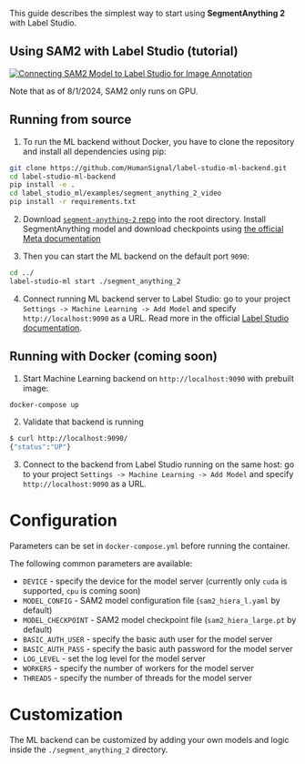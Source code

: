 This guide describes the simplest way to start using **SegmentAnything 2** with Label Studio.

## Using SAM2 with Label Studio (tutorial)
[![Connecting SAM2 Model to Label Studio for Image Annotation ](https://img.youtube.com/vi/FTg8P8z4RgY/0.jpg)](https://www.youtube.com/watch?v=FTg8P8z4RgY)

Note that as of 8/1/2024, SAM2 only runs on GPU.

## Running from source

1. To run the ML backend without Docker, you have to clone the repository and install all dependencies using pip:

```bash
git clone https://github.com/HumanSignal/label-studio-ml-backend.git
cd label-studio-ml-backend
pip install -e .
cd label_studio_ml/examples/segment_anything_2_video
pip install -r requirements.txt
```

2. Download [`segment-anything-2` repo](https://github.com/facebookresearch/segment-anything-2) into the root directory. Install SegmentAnything model and download checkpoints using [the official Meta documentation](https://github.com/facebookresearch/segment-anything-2?tab=readme-ov-file#installation)


3. Then you can start the ML backend on the default port `9090`:

```bash
cd ../
label-studio-ml start ./segment_anything_2
```

4. Connect running ML backend server to Label Studio: go to your project `Settings -> Machine Learning -> Add Model` and specify `http://localhost:9090` as a URL. Read more in the official [Label Studio documentation](https://labelstud.io/guide/ml#Connect-the-model-to-Label-Studio).

## Running with Docker (coming soon)

1. Start Machine Learning backend on `http://localhost:9090` with prebuilt image:

```bash
docker-compose up
```

2. Validate that backend is running

```bash
$ curl http://localhost:9090/
{"status":"UP"}
```

3. Connect to the backend from Label Studio running on the same host: go to your project `Settings -> Machine Learning -> Add Model` and specify `http://localhost:9090` as a URL.


# Configuration
Parameters can be set in `docker-compose.yml` before running the container.


The following common parameters are available:
- `DEVICE` - specify the device for the model server (currently only `cuda` is supported, `cpu` is coming soon)
- `MODEL_CONFIG` - SAM2 model configuration file (`sam2_hiera_l.yaml` by default)
- `MODEL_CHECKPOINT` - SAM2 model checkpoint file (`sam2_hiera_large.pt` by default)
- `BASIC_AUTH_USER` - specify the basic auth user for the model server
- `BASIC_AUTH_PASS` - specify the basic auth password for the model server
- `LOG_LEVEL` - set the log level for the model server
- `WORKERS` - specify the number of workers for the model server
- `THREADS` - specify the number of threads for the model server

# Customization

The ML backend can be customized by adding your own models and logic inside the `./segment_anything_2` directory. 